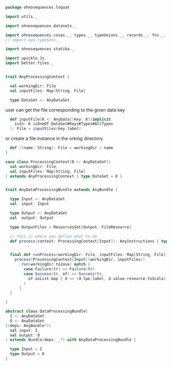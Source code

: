 
```scala
package ohnosequences.loquat

import utils._

import ohnosequences.datasets._

import ohnosequences.cosas._, types._, typeUnions._, records._, fns._, klists._
// import ops.typeSets._

import ohnosequences.statika._

import upickle.Js
import better.files._


trait AnyProcessingContext {

  val workingDir: File
  val inputFiles: Map[String, File]

  type DataSet <: AnyDataSet
```

user can get the file corresponding to the given data key

```scala
  def inputFile[K <: AnyData](key: K)(implicit
    isIn: K isOneOf DataSet#Keys#Types#AllTypes
  ): File = inputFiles(key.label)
```

or create a file instance in the orking directory

```scala
  def /(name: String): File = workingDir / name
}

case class ProcessingContext[D <: AnyDataSet](
  val workingDir: File,
  val inputFiles: Map[String, File]
) extends AnyProcessingContext { type DataSet = D }


trait AnyDataProcessingBundle extends AnyBundle {

  type Input <: AnyDataSet
  val  input: Input

  type Output <: AnyDataSet
  val  output: Output

  type OutputFiles = ResourcesSet[Output, FileResource]

  // this is where you define what to do
  def process(context: ProcessingContext[Input]): AnyInstructions { type Out <: OutputFiles }


  final def runProcess(workingDir: File, inputFiles: Map[String, File]): Result[Map[String, File]] = {
    process(ProcessingContext[Input](workingDir, inputFiles))
      .run(workingDir.toJava) match {
        case Failure(tr) => Failure(tr)
        case Success(tr, of) => Success(tr,
          of.asList.map { d => (d.tpe.label, d.value.resource.toScala) }.toMap
        )
      }
  }

}

abstract class DataProcessingBundle[
  I <: AnyDataSet,
  O <: AnyDataSet
](deps: AnyBundle*)(
  val input: I,
  val output: O
) extends Bundle(deps: _*) with AnyDataProcessingBundle {

  type Input = I
  type Output = O
}

```




[main/scala/ohnosequences/loquat/configs/autoscaling.scala]: configs/autoscaling.scala.md
[main/scala/ohnosequences/loquat/configs/awsClients.scala]: configs/awsClients.scala.md
[main/scala/ohnosequences/loquat/configs/general.scala]: configs/general.scala.md
[main/scala/ohnosequences/loquat/configs/loquat.scala]: configs/loquat.scala.md
[main/scala/ohnosequences/loquat/configs/resources.scala]: configs/resources.scala.md
[main/scala/ohnosequences/loquat/configs/termination.scala]: configs/termination.scala.md
[main/scala/ohnosequences/loquat/configs/user.scala]: configs/user.scala.md
[main/scala/ohnosequences/loquat/dataMappings.scala]: dataMappings.scala.md
[main/scala/ohnosequences/loquat/dataProcessing.scala]: dataProcessing.scala.md
[main/scala/ohnosequences/loquat/logger.scala]: logger.scala.md
[main/scala/ohnosequences/loquat/loquats.scala]: loquats.scala.md
[main/scala/ohnosequences/loquat/manager.scala]: manager.scala.md
[main/scala/ohnosequences/loquat/terminator.scala]: terminator.scala.md
[main/scala/ohnosequences/loquat/utils.scala]: utils.scala.md
[main/scala/ohnosequences/loquat/worker.scala]: worker.scala.md
[test/scala/ohnosequences/loquat/test/config.scala]: ../../../../test/scala/ohnosequences/loquat/test/config.scala.md
[test/scala/ohnosequences/loquat/test/data.scala]: ../../../../test/scala/ohnosequences/loquat/test/data.scala.md
[test/scala/ohnosequences/loquat/test/dataMappings.scala]: ../../../../test/scala/ohnosequences/loquat/test/dataMappings.scala.md
[test/scala/ohnosequences/loquat/test/dataProcessing.scala]: ../../../../test/scala/ohnosequences/loquat/test/dataProcessing.scala.md
[test/scala/ohnosequences/loquat/test/md5.scala]: ../../../../test/scala/ohnosequences/loquat/test/md5.scala.md